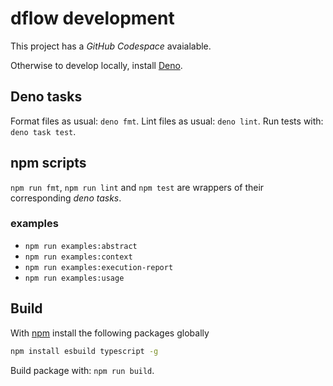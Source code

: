 # dflow development

This project has a *GitHub Codespace* avaialable.

Otherwise to develop locally, install [Deno](https://deno.land/).

## Deno tasks

Format files as usual: `deno fmt`.
Lint files as usual: `deno lint`.
Run tests with: `deno task test`.

## npm scripts

`npm run fmt`, `npm run lint` and `npm test` are wrappers of their corresponding *deno tasks*.

### examples

* `npm run examples:abstract`
* `npm run examples:context`
* `npm run examples:execution-report`
* `npm run examples:usage`

## Build

With [npm] install the following packages globally

```bash
npm install esbuild typescript -g
```

Build package with: `npm run build`.

[npm]: https://www.npmjs.com/ "npm"
